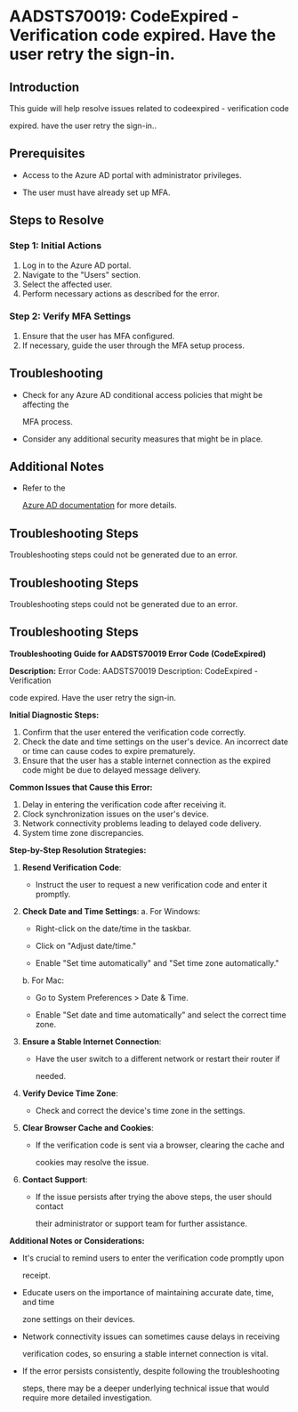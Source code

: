 
# AADSTS70019: CodeExpired - Verification code expired. Have the user retry the sign-in.


## Introduction

This guide will help resolve issues related to codeexpired - verification code

expired. have the user retry the sign-in..


## Prerequisites


* Access to the Azure AD portal with administrator privileges.

* The user must have already set up MFA.


## Steps to Resolve


### Step 1: Initial Actions

1. Log in to the Azure AD portal.
2. Navigate to the "Users" section.
3. Select the affected user.
4. Perform necessary actions as described for the error.


### Step 2: Verify MFA Settings

1. Ensure that the user has MFA configured.
2. If necessary, guide the user through the MFA setup process.


## Troubleshooting


* Check for any Azure AD conditional access policies that might be affecting the

  MFA process.

* Consider any additional security measures that might be in place.


## Additional Notes


* Refer to the

  [Azure AD 
documentation](https://learn.microsoft.com/en-us/azure/active-directory/)
  for more details.


## Troubleshooting Steps

Troubleshooting steps could not be generated due to an error.


## Troubleshooting Steps

Troubleshooting steps could not be generated due to an error.


## Troubleshooting Steps

**Troubleshooting Guide for AADSTS70019 Error Code (CodeExpired)**

**Description:** Error Code: AADSTS70019 Description: CodeExpired - Verification

code expired. Have the user retry the sign-in.

**Initial Diagnostic Steps:** 

1. Confirm that the user entered the verification code correctly.
2. Check the date and time settings on the user's device. An incorrect date or
   time can cause codes to expire prematurely.
3. Ensure that the user has a stable internet connection as the expired code
   might be due to delayed message delivery.

**Common Issues that Cause this Error:** 

1. Delay in entering the verification code after receiving it.
2. Clock synchronization issues on the user's device.
3. Network connectivity problems leading to delayed code delivery.
4. System time zone discrepancies.

**Step-by-Step Resolution Strategies:** 

1. **Resend Verification Code**:

   * Instruct the user to request a new verification code and enter it promptly.

2. **Check Date and Time Settings**: a. For Windows:

   * Right-click on the date/time in the taskbar.

   * Click on "Adjust date/time."

   * Enable "Set time automatically" and "Set time zone automatically."

   b. For Mac:

   * Go to System Preferences > Date & Time.

   * Enable "Set date and time automatically" and select the correct time zone.

3. **Ensure a Stable Internet Connection**:

   * Have the user switch to a different network or restart their router if

     needed.

4. **Verify Device Time Zone**:

   * Check and correct the device's time zone in the settings.

5. **Clear Browser Cache and Cookies**:

   * If the verification code is sent via a browser, clearing the cache and

     cookies may resolve the issue.

6. **Contact Support**:
   * If the issue persists after trying the above steps, the user should contact

     their administrator or support team for further assistance.

**Additional Notes or Considerations:**


* It's crucial to remind users to enter the verification code promptly upon

  receipt.

* Educate users on the importance of maintaining accurate date, time, and time

  zone settings on their devices.

* Network connectivity issues can sometimes cause delays in receiving

  verification codes, so ensuring a stable internet connection is vital.

* If the error persists consistently, despite following the troubleshooting

  steps, there may be a deeper underlying technical issue that would require
  more detailed investigation.